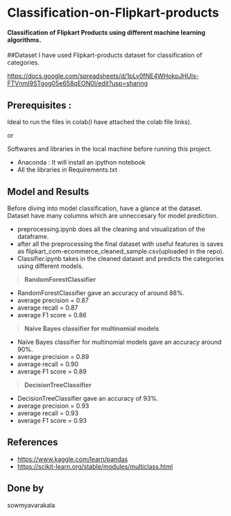 # Classification-on-Flipkart-products


#### Classification of Flipkart Products using different machine learning algorithms.


##Dataset
I have used Flipkart-products dataset for classification of categories.

https://docs.google.com/spreadsheets/d/1pLv0fNE4WHokpJHUIs-FTVnmI9STgog05e658qEON0I/edit?usp=sharing

## Prerequisites :
Ideal to run the files in colab(I have attached the colab file links).

or

Softwares and libraries in the local machine before running this project.
* Anaconda : It will install an ipython notebook
* All the libraries in Requirements.txt

## Model and Results
Before diving into model classification, have a glance at the dataset.
Dataset have many columns which are unneccesary for model prediction.
* preprocessing.ipynb does all the cleaning and visualization of the dataframe.
* after all the preprocessing the final dataset with useful features is saves as flipkart_com-ecommerce_cleaned_sample.csv(uploaded in the repo).
* Classifier.ipynb takes in the cleaned dataset and predicts the categories using different models.

>**RandomForestClassifier**
* RandomForestClassifier gave an accuracy of around 88%.
*   average precision = 0.87
*  average recall = 0.87
*   average F1 score = 0.86
>**Naive Bayes classifier for multinomial models**
* Naive Bayes classifier for multinomial models gave an accuracy around 90%.
*   average precision = 0.89
*  average recall = 0.90
*   average F1 score = 0.89
>**DecisionTreeClassifier**
* DecisionTreeClassifier gave an accuracy of 93%.
*   average precision = 0.93
*  average recall = 0.93
*   average F1 score = 0.93

## References
* https://www.kaggle.com/learn/pandas
* https://scikit-learn.org/stable/modules/multiclass.html

## Done by 
sowmyavarakala




